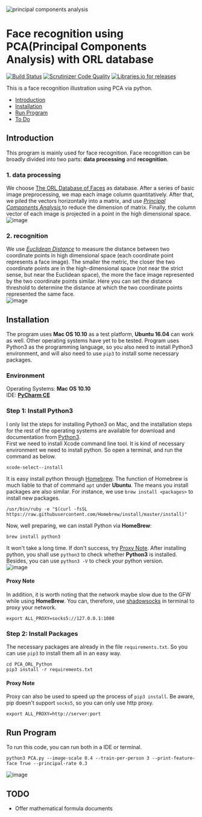 ![principal components analysis](https://user-images.githubusercontent.com/20944641/30513670-bd46d20c-9b39-11e7-9ad8-405d8c175c30.png)
# Face recognition using PCA(Principal Components Analysis) with ORL database

[![Build Status](https://travis-ci.org/SilvesterHsu/ORLFaceRecognition-PCA.svg?branch=master)](https://travis-ci.org/SilvesterHsu/ORLFaceRecognition-PCA)	[![Scrutinizer Code Quality](https://scrutinizer-ci.com/g/SilvesterHsu/ORLFaceRecognition-PCA/badges/quality-score.png?b=master)](https://scrutinizer-ci.com/g/SilvesterHsu/ORLFaceRecognition-PCA/?branch=master)	[![Libraries.io for releases](https://img.shields.io/badge/release-v0.1.4-orange.svg)]()

This is a face recognition illustration using PCA via python.  
  
* [Introduction](https://github.com/SilvesterHsu/ORLFaceRecognition-PCA#introduction)  
* [Installation](https://github.com/SilvesterHsu/ORLFaceRecognition-PCA#installation)  
* [Run Program](https://github.com/SilvesterHsu/ORLFaceRecognition-PCA#run-program)
* [To Do](https://github.com/SilvesterHsu/ORLFaceRecognition-PCA#todo)  

## Introduction
This program is mainly used for face recognition. Face recognition can be broadly divided into two parts: **data processing** and **recognition**.  

### 1. data processing
We choose [The ORL Database of Faces](http://www.cl.cam.ac.uk/research/dtg/attarchive/facedatabase.html) as database. After a series of basic image preprocessing, we map each image column quantitatively. After that, we piled the vectors horizontally into a matrix, and use [*Principal Components Analysis* ](http://psycnet.apa.org/record/1934-00645-001)to reduce the dimension of matrix. Finally, the column vector of each image is projected in a point in the high dimensional space.  
![image](https://user-images.githubusercontent.com/20944641/30518453-02e300c0-9bb1-11e7-8a3b-cc5996ef5c0a.png) 

### 2. recognition
We use [*Euclidean Distance*](https://en.wikipedia.org/wiki/Euclidean_distance) to measure the distance between two coordinate points in high dimensional space (each coordinate point represents a face image). The smaller the metric, the closer the two coordinate points are in the high-dimensional space (not near the strict sense, but near the Euclidean space), the more the face image represented by the two coordinate points similar. Here you can set the distance threshold to determine the distance at which the two coordinate points represented the same face.  
![image](https://user-images.githubusercontent.com/20944641/30518885-4459e9f0-9bbc-11e7-988d-fb78164b13c0.png)  
  
## Installation
The program uses **Mac OS 10.10** as a test platform, **Ubuntu 16.04** can work as well. Other operating systems have yet to be tested. Program uses Python3 as the programming language, so you also need to install Python3 environment, and will also need to use `pip3` to install some necessary packages.
### Environment
Operating Systems: **Mac OS 10.10**  
IDE: [**PyCharm CE**](https://www.jetbrains.com/pycharm/download/)

### Step 1: Install Python3
I only list the steps for installing Python3 on Mac, and the installation steps for the rest of the operating systems are available for download and documentation from [Python3](https://www.python.org/).  
First we need to install Xcode command line tool. It is kind of necessary environment we need to install python. So open a terminal, and run the command as below.  
```
xcode-select--install
```  
It is easy install python through [Homebrew](https://brew.sh/index_zh-tw.html). The function of Homebrew is much liable to that of command `apt` under **Ubuntu**. The means you install packages are also similar. For instance, we use `brew install <packages>` to install new packages.   
```
/usr/bin/ruby -e "$(curl -fsSL https://raw.githubusercontent.com/Homebrew/install/master/install)"
```  
Now, well preparing, we can install Python via **HomeBrew**:  
```
brew install python3
```  
It won't take a long time. If don't success, try [Proxy Note](https://github.com/SilvesterHsu/ORLFaceRecognition-PCA#proxy-note). After installing python, you shall use `python3` to check whether **Python3** is installed. Besides, you can use `python3 -V` to check your python version.  
![image](https://user-images.githubusercontent.com/20944641/30519531-38a3458e-9bcb-11e7-9fdc-333a2b8b4f9e.png)  
#### Proxy Note
In addition, it is worth noting that the network maybe slow due to the GFW while using **HomeBrew**. You can, therefore, use [shadowsocks](https://github.com/shadowsocks/shadowsocks-iOS) in terminal to proxy your network.  
```
export ALL_PROXY=socks5://127.0.0.1:1080
```  

### Step 2: Install Packages

The necessary packages are already in the file `requirements.txt`. So you can use `pip3` to install them all in an easy way.  
```
cd PCA_ORL_Python
pip3 install -r requirements.txt
```  
#### Proxy Note
Proxy can also be used to speed up the process of `pip3 install`. Be aware, pip doesn't support `socks5`, so you can only use http proxy.  
```
export ALL_PROXY=http://server:port
```
## Run Program
To run this code, you can run both in a IDE or terminal.
```
python3 PCA.py --image-scale 0.4 --train-per-person 3 --print-feature-face True --principal-rate 0.3
```  
![image](https://user-images.githubusercontent.com/20944641/30792527-8d0cc870-a1ed-11e7-9e29-1bdd259c73c0.png)

## TODO 
* Offer mathematical formula documents



